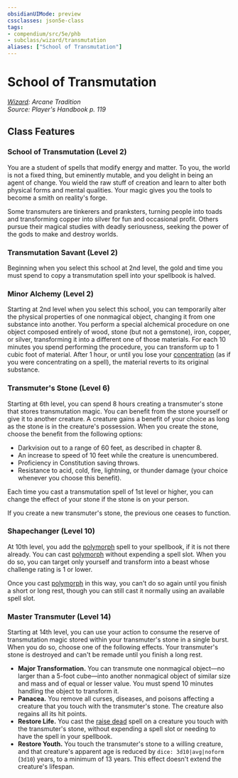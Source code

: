 ```yaml
---
obsidianUIMode: preview
cssclasses: json5e-class
tags:
- compendium/src/5e/phb
- subclass/wizard/transmutation
aliases: ["School of Transmutation"]
---
```

# School of Transmutation
*[Wizard](wizard.md): Arcane Tradition*  
*Source: Player's Handbook p. 119*  


## Class Features

### School of Transmutation (Level 2)

You are a student of spells that modify energy and matter. To you, the world is not a fixed thing, but eminently mutable, and you delight in being an agent of change. You wield the raw stuff of creation and learn to alter both physical forms and mental qualities. Your magic gives you the tools to become a smith on reality's forge.

Some transmuters are tinkerers and pranksters, turning people into toads and transforming copper into silver for fun and occasional profit. Others pursue their magical studies with deadly seriousness, seeking the power of the gods to make and destroy worlds.

### Transmutation Savant (Level 2)

Beginning when you select this school at 2nd level, the gold and time you must spend to copy a transmutation spell into your spellbook is halved.

### Minor Alchemy (Level 2)

Starting at 2nd level when you select this school, you can temporarily alter the physical properties of one nonmagical object, changing it from one substance into another. You perform a special alchemical procedure on one object composed entirely of wood, stone (but not a gemstone), iron, copper, or silver, transforming it into a different one of those materials. For each 10 minutes you spend performing the procedure, you can transform up to 1 cubic foot of material. After 1 hour, or until you lose your [concentration](/3-Mechanics/CLI/rules/conditions.md#concentration) (as if you were concentrating on a spell), the material reverts to its original substance.

### Transmuter's Stone (Level 6)

Starting at 6th level, you can spend 8 hours creating a transmuter's stone that stores transmutation magic. You can benefit from the stone yourself or give it to another creature. A creature gains a benefit of your choice as long as the stone is in the creature's possession. When you create the stone, choose the benefit from the following options:

- Darkvision out to a range of 60 feet, as described in chapter 8.  
- An increase to speed of 10 feet while the creature is unencumbered.  
- Proficiency in Constitution saving throws.  
- Resistance to acid, cold, fire, lightning, or thunder damage (your choice whenever you choose this benefit).  

Each time you cast a transmutation spell of 1st level or higher, you can change the effect of your stone if the stone is on your person.

If you create a new transmuter's stone, the previous one ceases to function.

### Shapechanger (Level 10)

At 10th level, you add the [polymorph](/3-Mechanics/CLI/spells/polymorph.md) spell to your spellbook, if it is not there already. You can cast [polymorph](/3-Mechanics/CLI/spells/polymorph.md) without expending a spell slot. When you do so, you can target only yourself and transform into a beast whose challenge rating is 1 or lower.

Once you cast [polymorph](/3-Mechanics/CLI/spells/polymorph.md) in this way, you can't do so again until you finish a short or long rest, though you can still cast it normally using an available spell slot.

### Master Transmuter (Level 14)

Starting at 14th level, you can use your action to consume the reserve of transmutation magic stored within your transmuter's stone in a single burst. When you do so, choose one of the following effects. Your transmuter's stone is destroyed and can't be remade until you finish a long rest.

- **Major Transformation.** You can transmute one nonmagical object—no larger than a 5-foot cube—into another nonmagical object of similar size and mass and of equal or lesser value. You must spend 10 minutes handling the object to transform it.  
- **Panacea.** You remove all curses, diseases, and poisons affecting a creature that you touch with the transmuter's stone. The creature also regains all its hit points.  
- **Restore Life.** You cast the [raise dead](/3-Mechanics/CLI/spells/raise-dead.md) spell on a creature you touch with the transmuter's stone, without expending a spell slot or needing to have the spell in your spellbook.  
- **Restore Youth.** You touch the transmuter's stone to a willing creature, and that creature's apparent age is reduced by `dice: 3d10|avg|noform` (`3d10`) years, to a minimum of 13 years. This effect doesn't extend the creature's lifespan.
